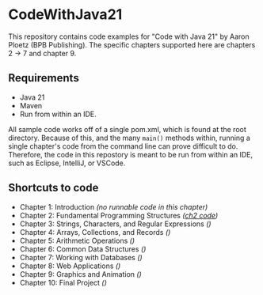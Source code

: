 # CodeWithJava21

This repository contains code examples for "Code with Java 21" by Aaron Ploetz (BPB Publishing). The specific chapters supported here are chapters 2 -> 7 and chapter 9.

## Requirements

 - Java 21
 - Maven
 - Run from within an IDE.

All sample code works off of a single pom.xml, which is found at the root directory. Because of this, and the many `main()` methods within, running a single chapter's code from the command line can prove difficult to do. Therefore, the code in this repostory is meant to be run from within an IDE, such as Eclipse, IntelliJ, or VSCode.

## Shortcuts to code

 - Chapter 1: Introduction _(no runnable code in this chapter)_
 - Chapter 2: Fundamental Programming Structures _([ch2 code]("tree/main/src/main/java/chapter2"))_
 - Chapter 3: Strings, Characters, and Regular Expressions _()_
 - Chapter 4: Arrays, Collections, and Records _()_
 - Chapter 5: Arithmetic Operations _()_
 - Chapter 6: Common Data Structures _()_
 - Chapter 7: Working with Databases _()_
 - Chapter 8: Web Applications _()_
 - Chapter 9: Graphics and Animation _()_
 - Chapter 10: Final Project _()_
 
